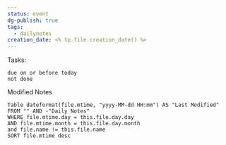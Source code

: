 ```yaml
---
status: event
dg-publish: true
tags:
  - dailynotes
creation_date: <% tp.file.creation_date() %>
---
```


Tasks:
```tasks
due on or before today
not done
```

Modified Notes
```dataview
Table dateformat(file.mtime, "yyyy-MM-dd HH:mm") AS "Last Modified"
FROM "" AND -"Daily Notes"
WHERE file.mtime.day = this.file.day.day
AND file.mtime.month = this.file.day.month
and file.name != this.file.name
SORT file.mtime desc
```
